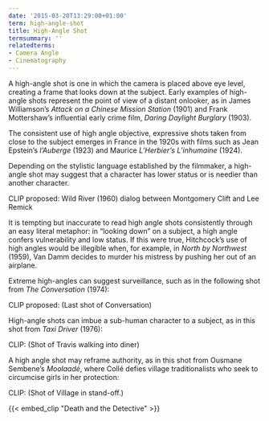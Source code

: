 ```yaml
---
date: '2015-03-20T13:29:00+01:00'
term: high-angle-shot
title: High-Angle Shot
termsummary: ''
relatedterms:
- Camera Angle
- Cinematography
---
```


A high-angle shot is one in which the camera is placed above eye level, creating a frame that looks down at the subject.  Early examples of high-angle shots represent the point of view of a distant onlooker, as in James Williamson’s *Attack on a Chinese Mission Station* (1901) and Frank Mottershaw’s influential early crime film, *Daring Daylight Burglary* (1903).  

The consistent use of high angle objective, expressive shots taken from close to the subject emerges in France in the 1920s with films such as Jean Epstein’s *l’Auberge* (1923) and Maurice *L’Herbier’s L’inhumaine* (1924).  
 
Depending on the stylistic language established by the filmmaker, a high-angle shot may suggest that a character has lower status or is needier than another character.  

CLIP proposed:  Wild River (1960) dialog between Montgomery Clift and Lee Remick

It is tempting but inaccurate to read high angle shots consistently through an easy literal metaphor:  in “looking down” on a subject, a high angle confers vulnerability and low status.  If this were true, Hitchcock’s use of high angles would be illegible when, for example, in *North by Northwest* (1959), Van Damm decides to murder his mistress by pushing her out of an airplane.  

Extreme high-angles can suggest surveillance, such as in the following shot from *The Conversation* (1974):

CLIP proposed:  (Last shot of Conversation)

High-angle shots can imbue a sub-human character to a subject, as in this shot from *Taxi Driver* (1976):

CLIP:  (Shot of Travis walking into diner) 

A high angle shot may reframe authority, as in this shot from Ousmane Sembene’s *Moolaadé*, where Collé defies village traditionalists who seek to circumcise girls in her protection:  

CLIP:  (Shot of Village in stand-off.) 



<!--more-->

{{< embed_clip "Death and the Detective" >}}

